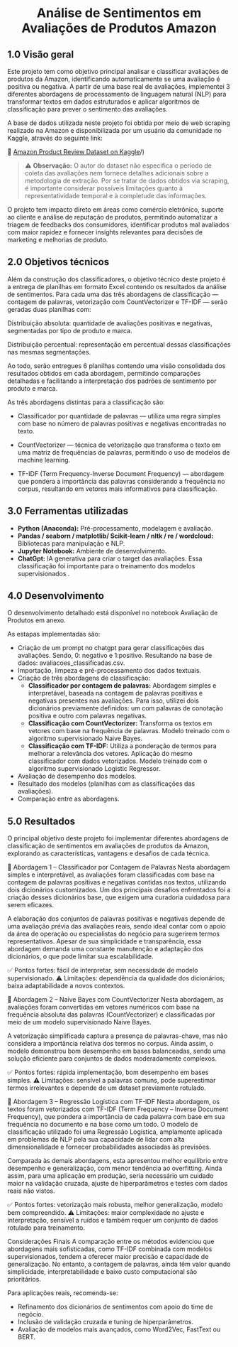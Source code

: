 <h1 align="center"> Análise de Sentimentos em Avaliações de Produtos Amazon<br /> </h1>

## **1.0 Visão geral**

Este projeto tem como objetivo principal analisar e classificar avaliações de produtos da Amazon, identificando automaticamente se uma avaliação é positiva ou negativa. A partir de uma base real de avaliações, implementei 3 diferentes abordagens de processamento de linguagem natural (NLP) para transformar textos em dados estruturados e aplicar algoritmos de classificação para prever o sentimento das avaliações.

A base de dados utilizada neste projeto foi obtida por meio de web scraping realizado na Amazon e disponibilizada por um usuário da comunidade no Kaggle, através do seguinte link:

🔗 [Amazon Product Review Dataset on Kaggle](https://www.kaggle.com/datasets/sampaiovitor/avaliaes-em-portugus-amazon-e-mercado-livre)/)

> ⚠️ **Observação:** O autor do dataset não especifica o período de coleta das avaliações nem fornece detalhes adicionais sobre a metodologia de extração. Por se tratar de dados obtidos via scraping, é importante considerar possíveis limitações quanto à representatividade temporal e à completude das informações.

O projeto tem impacto direto em áreas como comércio eletrônico, suporte ao cliente e análise de reputação de produtos, permitindo automatizar a triagem de feedbacks dos consumidores, identificar produtos mal avaliados com maior rapidez e fornecer insights relevantes para decisões de marketing e melhorias de produto.

## **2.0 Objetivos técnicos**

Além da construção dos classificadores, o objetivo técnico deste projeto é a entrega de planilhas em formato Excel contendo os resultados da análise de sentimentos. Para cada uma das três abordagens de classificação — contagem de palavras, vetorização com CountVectorizer e TF-IDF — serão geradas duas planilhas com:

Distribuição absoluta: quantidade de avaliações positivas e negativas, segmentadas por tipo de produto e marca.

Distribuição percentual: representação em percentual dessas classificações nas mesmas segmentações.

Ao todo, serão entregues 6 planilhas contendo uma visão consolidada dos resultados obtidos em cada abordagem, permitindo comparações detalhadas e facilitando a interpretação dos padrões de sentimento por produto e marca.

As três abordagens distintas para a classificação são:

- Classificador por quantidade de palavras — utiliza uma regra simples com base no número de palavras positivas e negativas encontradas no texto.

- CountVectorizer — técnica de vetorização que transforma o texto em uma matriz de frequências de palavras, permitindo o uso de modelos de machine learning.

- TF-IDF (Term Frequency-Inverse Document Frequency) — abordagem que pondera a importância das palavras considerando a frequência no corpus, resultando em vetores mais informativos para classificação.

## **3.0 Ferramentas utilizadas**

- **Python (Anaconda):** Pré-processamento, modelagem e avaliação.
- **Pandas / seaborn / matplotlib/ Scikit-learn / nltk / re / wordcloud:** Bibliotecas para manipulação e NLP.
- **Jupyter Notebook:** Ambiente de desenvolvimento.
- **ChatGpt:** IA generativa para criar o target das avaliações. Essa classificação foi importante para o treinamento dos modelos supervisionados .
  
## **4.0 Desenvolvimento**

O desenvolvimento detalhado está disponível no notebook Avaliação de Produtos em anexo. 

As estapas implementadas são:

- Criação de um prompt no chatgpt para gerar classificações das avaliações. Sendo, 0: negativo e 1:positivo. Resultando na base de dados: avaliacoes_classificadas.csv.
- Importação, limpeza e pré-processamento dos dados textuais.
- Criação de três abordagens de classificação:
  -   **Classificador por contagem de palavras:** Abordagem simples e interpretável, baseada na contagem de palavras positivas e negativas presentes nas avaliações. Para isso, utilizei dois dicionários previamente definidos: um com palavras de conotação positiva e outro com palavras negativas.
  -   **Classificação com CountVectorizer:** Transforma os textos em vetores com base na frequência de palavras. Modelo treinado com o algoritmo supervisionado Naive Bayes.
  -   **Classificação com TF-IDF:** Utiliza a ponderação de termos para melhorar a relevância dos vetores. Aplicação do mesmo classificador com dados vetorizados. Modelo treinado com o algoritmo supervisionado Logistic Regressor.
- Avaliação de desempenho dos modelos.
- Resultado dos modelos (planilhas com as classificações das avaliações).
- Comparação entre as abordagens.

## **5.0 Resultados**

O principal objetivo deste projeto foi implementar diferentes abordagens de classificação de sentimentos em avaliações de produtos da Amazon, explorando as características, vantagens e desafios de cada técnica.

🔹 Abordagem 1 – Classificador por Contagem de Palavras
Nesta abordagem simples e interpretável, as avaliações foram classificadas com base na contagem de palavras positivas e negativas contidas nos textos, utilizando dois dicionários customizados. Um dos principais desafios enfrentados foi a criação desses dicionários base, que exigem uma curadoria cuidadosa para serem eficazes.

A elaboração dos conjuntos de palavras positivas e negativas depende de uma avaliação prévia das avaliações reais, sendo ideal contar com o apoio da área de operação ou especialistas do negócio para sugerirem termos representativos. Apesar de sua simplicidade e transparência, essa abordagem demanda uma constante manutenção e adaptação dos dicionários, o que pode limitar sua escalabilidade.

✅ Pontos fortes: fácil de interpretar, sem necessidade de modelo supervisionado.
⚠️ Limitações: dependência da qualidade dos dicionários; baixa adaptabilidade a novos contextos.

🔹 Abordagem 2 – Naive Bayes com CountVectorizer
Nesta abordagem, as avaliações foram convertidas em vetores numéricos com base na frequência absoluta das palavras (CountVectorizer) e classificadas por meio de um modelo supervisionado Naive Bayes.

A vetorização simplificada captura a presença de palavras-chave, mas não considera a importância relativa dos termos no corpus. Ainda assim, o modelo demonstrou bom desempenho em bases balanceadas, sendo uma solução eficiente para conjuntos de dados moderadamente complexos.

✅ Pontos fortes: rápida implementação, bom desempenho em bases simples.
⚠️ Limitações: sensível a palavras comuns, pode superestimar termos irrelevantes e depende de um dataset previamente rotulado.

🔹 Abordagem 3 – Regressão Logística com TF-IDF
Nesta abordagem, os textos foram vetorizados com TF-IDF (Term Frequency – Inverse Document Frequency), que pondera a importância de cada palavra com base em sua frequência no documento e na base como um todo. O modelo de classificação utilizado foi uma Regressão Logística, amplamente aplicada em problemas de NLP pela sua capacidade de lidar com alta dimensionalidade e fornecer probabilidades associadas às previsões.

Comparada às demais abordagens, esta apresentou melhor equilíbrio entre desempenho e generalização, com menor tendência ao overfitting. Ainda assim, para uma aplicação em produção, seria necessário um cuidado maior na validação cruzada, ajuste de hiperparâmetros e testes com dados reais não vistos.

✅ Pontos fortes: vetorização mais robusta, melhor generalização, modelo bem compreendido.
⚠️ Limitações: maior complexidade no ajuste e interpretação, sensível a ruídos e também requer um conjunto de dados rotulado para treinamento.

Considerações Finais
A comparação entre os métodos evidenciou que abordagens mais sofisticadas, como TF-IDF combinada com modelos supervisionados, tendem a oferecer maior precisão e capacidade de generalização. No entanto, a contagem de palavras, ainda têm valor quando simplicidade, interpretabilidade e baixo custo computacional são prioritários.

Para aplicações reais, recomenda-se:

- Refinamento dos dicionários de sentimentos com apoio do time de negócio.
- Inclusão de validação cruzada e tuning de hiperparâmetros.
- Avaliação de modelos mais avançados, como Word2Vec, FastText ou BERT.






